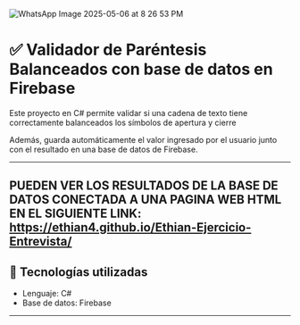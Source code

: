 
![WhatsApp Image 2025-05-06 at 8 26 53 PM](https://github.com/user-attachments/assets/4d27b83a-7d02-44b2-8910-ecbe9860fb7e)

# ✅ Validador de Paréntesis Balanceados con base de datos en Firebase

Este proyecto en C# permite validar si una cadena de texto tiene correctamente balanceados los símbolos de apertura y cierre

Además, guarda automáticamente el valor ingresado por el usuario junto con el resultado en una base de datos de Firebase. 

---
PUEDEN VER LOS RESULTADOS DE LA BASE DE DATOS CONECTADA A UNA PAGINA WEB HTML EN EL SIGUIENTE LINK: https://ethian4.github.io/Ethian-Ejercicio-Entrevista/
---

## 📌 Tecnologías utilizadas

- Lenguaje: C#
- Base de datos: Firebase

---

